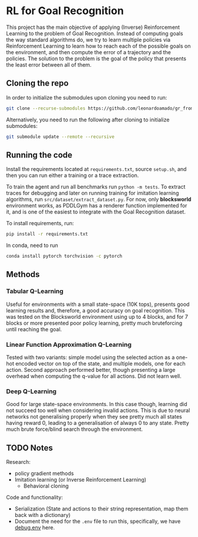 # RL for Goal Recognition

This project has the main objective of applying (Inverse) Reinforcement Learning to the problem of Goal Recognition. Instead of computing goals the way standard algorithms do, we try to learn multiple policies via Reinforcement Learning to learn how to reach each of the possible goals on the environment, and then compute the error of a trajectory and the policies. The solution to the problem is the goal of the policy that presents the least error between all of them.

## Cloning the repo

In order to initialize the submodules upon cloning you need to run:
```zsh
git clone --recurse-submodules https://github.com/leonardoamado/gr_from_demonstration.git
```

Alternatively, you need to run the following after cloning to initialize submodules:
```zsh
git submodule update --remote --recursive
```

## Running the code

Install the requirements located at `requirements.txt`, source `setup.sh`, and then you can run either a training or a trace extraction. 
<!-- To train an agent, run `src/train.py`, selecting the type of agent you want to train.  -->
To train the agent and run all benchmarks run `python -m tests`. 
To extract traces for debugging and later on running training for imitation learning algorithms, run `src/dataset/extract_dataset.py`. For now, only **blocksworld** environment works, as PDDLGym has a renderer function implemented for it, and is one of the easiest to integrate with the Goal Recognition dataset.

To install requirements, run:
```zsh
pip install -r requirements.txt
```

In conda, need to run
```zsh
conda install pytorch torchvision -c pytorch
```

## Methods

### Tabular Q-Learning

Useful for environments with a small state-space (10K tops), presents good learning results and, therefore, a good accuracy on goal recognition. This was tested on the Blocksworld environment using up to 4 blocks, and for 7 blocks or more presented poor policy learning, pretty much bruteforcing until reaching the goal.

### Linear Function Approximation Q-Learning

Tested with two variants: simple model using the selected action as a one-hot encoded vector on top of the state, and multiple models, one for each action. Second approach performed better, though presenting a large overhead when computing the q-value for all actions. Did not learn well.

### Deep Q-Learning

Good for large state-space environments. In this case though, learning did not succeed too well when considering invalid actions. This is due to neural networks not generalising properly when they see pretty much all states having reward 0, leading to a generalisation of always 0 to any state. Pretty much brute force/blind search through the environment.

## TODO Notes

Research:

- policy gradient methods
- Imitation learning (or Inverse Reinforcement Learning)
  - Behavioral cloning

Code and functionality:

- Serialization (State and actions to their string representation, map them back with a dictionary)
- Document the need for the ```.env``` file to run this, specifically, we have [debug.env](debug.env) here.